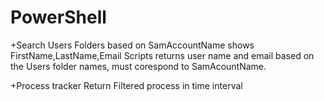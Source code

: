 # PowerShell

+Search Users Folders based on SamAccountName shows FirstName,LastName,Email
  Scripts returns user name and email based on the Users folder names, must corespond to SamAcountName.

+Process tracker
  Return Filtered process in time interval
